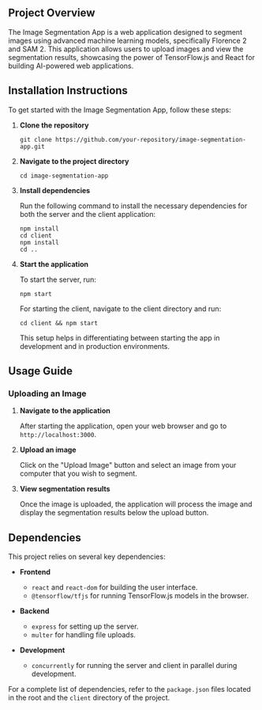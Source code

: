
## Project Overview

The Image Segmentation App is a web application designed to segment images using advanced machine learning models, specifically Florence 2 and SAM 2. This application allows users to upload images and view the segmentation results, showcasing the power of TensorFlow.js and React for building AI-powered web applications.

## Installation Instructions

To get started with the Image Segmentation App, follow these steps:

1. **Clone the repository**

   ```
   git clone https://github.com/your-repository/image-segmentation-app.git
   ```

2. **Navigate to the project directory**

   ```
   cd image-segmentation-app
   ```

3. **Install dependencies**

   Run the following command to install the necessary dependencies for both the server and the client application:

   ```
   npm install
   cd client
   npm install
   cd ..
   ```

4. **Start the application**

   To start the server, run:

   ```
   npm start
   ```

   For starting the client, navigate to the client directory and run:

   ```
   cd client && npm start
   ```

   This setup helps in differentiating between starting the app in development and in production environments.

## Usage Guide

### Uploading an Image

1. **Navigate to the application**

   After starting the application, open your web browser and go to `http://localhost:3000`.

2. **Upload an image**

   Click on the "Upload Image" button and select an image from your computer that you wish to segment.

3. **View segmentation results**

   Once the image is uploaded, the application will process the image and display the segmentation results below the upload button.

## Dependencies

This project relies on several key dependencies:

- **Frontend**
  - `react` and `react-dom` for building the user interface.
  - `@tensorflow/tfjs` for running TensorFlow.js models in the browser.

- **Backend**
  - `express` for setting up the server.
  - `multer` for handling file uploads.

- **Development**
  - `concurrently` for running the server and client in parallel during development.

For a complete list of dependencies, refer to the `package.json` files located in the root and the `client` directory of the project.